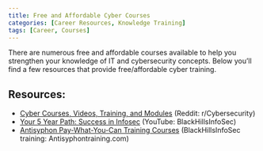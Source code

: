 ```yaml
---
title: Free and Affordable Cyber Courses
categories: [Career Resources, Knowledge Training]
tags: [Career, Courses]
---
```

There are numerous free and affordable courses available to help you strengthen your knowledge of IT and cybersecurity concepts. Below you’ll find a few resources that provide free/affordable cyber training.

## Resources:

- [Cyber Courses, Videos, Training, and Modules](https://www.reddit.com/r/cybersecurity/wiki/training) (Reddit: r/Cybersecurity)
- [Your 5 Year Path: Success in Infosec](https://www.youtube.com/watch?v=Uv-AfK7PkxU) (YouTube: BlackHillsInfoSec)
- [Antisyphon Pay-What-You-Can Training Courses](https://www.antisyphontraining.com) (BlackHillsInfoSec training: Antisyphontraining.com)
